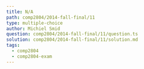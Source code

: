```yaml
---
title: N/A
path: comp2804/2014-fall-final/11
type: multiple-choice
author: Michiel Smid
question: comp2804/2014-fall-final/11/question.ts
solution: comp2804/2014-fall-final/11/solution.md
tags:
  - comp2804
  - comp2804-exam
---
```

